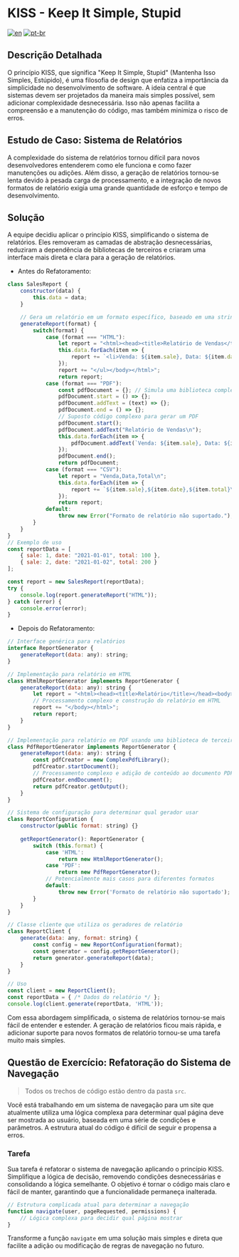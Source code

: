 # KISS - Keep It Simple, Stupid
[![en](https://img.shields.io/badge/lang-en-red.svg)](./README.md)
[![pt-br](https://img.shields.io/badge/lang-pt--br-green.svg)](./README.pt-br.md)

## Descrição Detalhada

O princípio KISS, que significa "Keep It Simple, Stupid" (Mantenha Isso Simples, Estúpido), é uma filosofia de design que enfatiza a importância da simplicidade no desenvolvimento de software. A ideia central é que sistemas devem ser projetados da maneira mais simples possível, sem adicionar complexidade desnecessária. Isso não apenas facilita a compreensão e a manutenção do código, mas também minimiza o risco de erros.

## Estudo de Caso: Sistema de Relatórios

A complexidade do sistema de relatórios tornou difícil para novos desenvolvedores entenderem como ele funciona e como fazer manutenções ou adições. Além disso, a geração de relatórios tornou-se lenta devido à pesada carga de processamento, e a integração de novos formatos de relatório exigia uma grande quantidade de esforço e tempo de desenvolvimento.

## Solução

A equipe decidiu aplicar o princípio KISS, simplificando o sistema de relatórios. Eles removeram as camadas de abstração desnecessárias, reduziram a dependência de bibliotecas de terceiros e criaram uma interface mais direta e clara para a geração de relatórios.

- Antes do Refatoramento:

```javascript
class SalesReport {
    constructor(data) {
        this.data = data;
    }

    // Gera um relatório em um formato específico, baseado em uma string de formato
    generateReport(format) {
        switch(format) {
            case (format === "HTML"):
                let report = "<html><head><title>Relatório de Vendas</title></head><body><h1>Dados de Vendas</h1><ul>";
                this.data.forEach(item => {
                    report += `<li>Venda: ${item.sale}, Data: ${item.date}, Total: ${item.total}</li>`;
                });
                report += "</ul></body></html>";
                return report;
            case (format === "PDF"):
                const pdfDocument = {}; // Simula uma biblioteca complexa de PDF
                pdfDocument.start = () => {};
                pdfDocument.addText = (text) => {};
                pdfDocument.end = () => {};
                // Suposto código complexo para gerar um PDF
                pdfDocument.start();
                pdfDocument.addText("Relatório de Vendas\n");
                this.data.forEach(item => {
                    pdfDocument.addText(`Venda: ${item.sale}, Data: ${item.date}, Total: ${item.total}\n`);
                });
                pdfDocument.end();
                return pdfDocument;
            case (format === "CSV"):
                let report = "Venda,Data,Total\n";
                this.data.forEach(item => {
                    report += `${item.sale},${item.date},${item.total}\n`;
                });
                return report;
            default:
                throw new Error("Formato de relatório não suportado.");
        }
    }
}
// Exemplo de uso
const reportData = [
    { sale: 1, date: "2021-01-01", total: 100 },
    { sale: 2, date: "2021-01-02", total: 200 }
];

const report = new SalesReport(reportData);
try {
    console.log(report.generateReport("HTML"));
} catch (error) {
    console.error(error);
}
```

- Depois do Refatoramento:

```javascript
// Interface genérica para relatórios
interface ReportGenerator {
    generateReport(data: any): string;
}

// Implementação para relatório em HTML
class HtmlReportGenerator implements ReportGenerator {
    generateReport(data: any): string {
        let report = "<html><head><title>Relatório</title></head><body>";
        // Processamento complexo e construção do relatório em HTML
        report += "</body></html>";
        return report;
    }
}

// Implementação para relatório em PDF usando uma biblioteca de terceiros
class PdfReportGenerator implements ReportGenerator {
    generateReport(data: any): string {
        const pdfCreator = new ComplexPdfLibrary();
        pdfCreator.startDocument();
        // Processamento complexo e adição de conteúdo ao documento PDF
        pdfCreator.endDocument();
        return pdfCreator.getOutput();
    }
}

// Sistema de configuração para determinar qual gerador usar
class ReportConfiguration {
    constructor(public format: string) {}
    
    getReportGenerator(): ReportGenerator {
        switch (this.format) {
            case 'HTML':
                return new HtmlReportGenerator();
            case 'PDF':
                return new PdfReportGenerator();
            // Potencialmente mais casos para diferentes formatos
            default:
                throw new Error('Formato de relatório não suportado');
        }
    }
}

// Classe cliente que utiliza os geradores de relatório
class ReportClient {
    generate(data: any, format: string) {
        const config = new ReportConfiguration(format);
        const generator = config.getReportGenerator();
        return generator.generateReport(data);
    }
}

// Uso
const client = new ReportClient();
const reportData = { /* Dados do relatório */ };
console.log(client.generate(reportData, 'HTML'));
```

Com essa abordagem simplificada, o sistema de relatórios tornou-se mais fácil de entender e estender. A geração de relatórios ficou mais rápida, e adicionar suporte para novos formatos de relatório tornou-se uma tarefa muito mais simples.

## Questão de Exercício: Refatoração do Sistema de Navegação

> Todos os trechos de código estão dentro da pasta `src`.

Você está trabalhando em um sistema de navegação para um site que atualmente utiliza uma lógica complexa para determinar qual página deve ser mostrada ao usuário, baseada em uma série de condições e parâmetros. A estrutura atual do código é difícil de seguir e propensa a erros.

### Tarefa

Sua tarefa é refatorar o sistema de navegação aplicando o princípio KISS. Simplifique a lógica de decisão, removendo condições desnecessárias e consolidando a lógica semelhante. O objetivo é tornar o código mais claro e fácil de manter, garantindo que a funcionalidade permaneça inalterada.

```javascript
// Estrutura complicada atual para determinar a navegação
function navigate(user, pageRequested, permissions) {
    // Lógica complexa para decidir qual página mostrar
}
```

Transforme a função `navigate` em uma solução mais simples e direta que facilite a adição ou modificação de regras de navegação no futuro.
